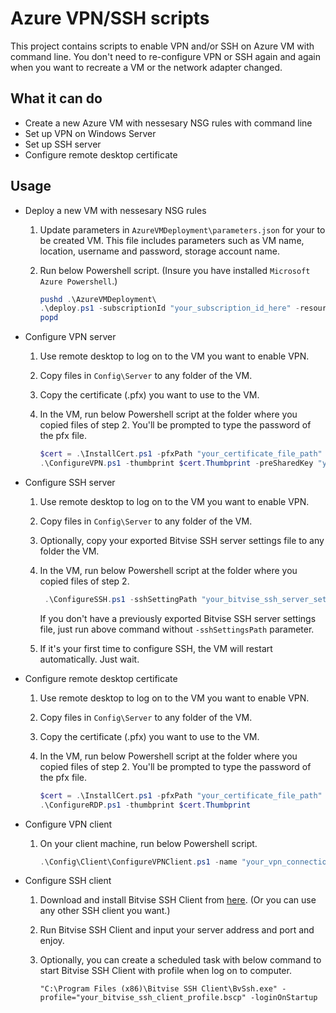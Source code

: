 # Azure VPN/SSH scripts

This project contains scripts to enable VPN and/or SSH on Azure VM with command line. You don't need to re-configure VPN or SSH again and again when you want to recreate a VM or the network adapter changed.

## What it can do
  - Create a new Azure VM with nessesary NSG rules with command line
  - Set up VPN on Windows Server
  - Set up SSH server
  - Configure remote desktop certificate

## Usage

* Deploy a new VM with nessesary NSG rules
    1. Update parameters in `AzureVMDeployment\parameters.json` for your to be created VM. This file includes parameters such as VM name, location, username and password, storage account name.
    2. Run below Powershell script. (Insure you have installed `Microsoft Azure Powershell`.)
        
        ```powershell
        pushd .\AzureVMDeployment\
        .\deploy.ps1 -subscriptionId "your_subscription_id_here" -resourceGroupName "your_resource_group_name_here" -resourceGroupLocation "your_resource_group_location_here" -deploymentName "your_deployment_name_here"
        popd
        ```
* Configure VPN server
    1. Use remote desktop to log on to the VM you want to enable VPN.
    2. Copy files in `Config\Server` to any folder of the VM.
    3. Copy the certificate (.pfx) you want to use to the VM.
    4. In the VM, run below Powershell script at the folder where you copied files of step 2. You'll be prompted to type the password of the pfx file.
        
        ```powershell
        $cert = .\InstallCert.ps1 -pfxPath "your_certificate_file_path"
        .\ConfigureVPN.ps1 -thumbprint $cert.Thumbprint -preSharedKey "your_presharedkey_for_l2tp_ipsec_here"
        ```
* Configure SSH server
    1. Use remote desktop to log on to the VM you want to enable VPN.
    2. Copy files in `Config\Server` to any folder of the VM.
    3. Optionally, copy your exported Bitvise SSH server settings file to any folder the VM.
    4. In the VM, run below Powershell script at the folder where you copied files of step 2.
        
        ```powershell
         .\ConfigureSSH.ps1 -sshSettingPath "your_bitvise_ssh_server_settings_file.wst"
        ```
        If you don't have a previously exported Bitvise SSH server settings file, just run above command without `-sshSettingsPath` parameter.
    5. If it's your first time to configure SSH, the VM will restart automatically. Just wait.
* Configure remote desktop certificate
    1. Use remote desktop to log on to the VM you want to enable VPN.
    2. Copy files in `Config\Server` to any folder of the VM.
    3. Copy the certificate (.pfx) you want to use to the VM.
    4. In the VM, run below Powershell script at the folder where you copied files of step 2. You'll be prompted to type the password of the pfx file.
        
        ```powershell
        $cert = .\InstallCert.ps1 -pfxPath "your_certificate_file_path"
        .\ConfigureRDP.ps1 -thumbprint $cert.Thumbprint
        ```
* Configure VPN client
    1. On your client machine, run below Powershell script.
        
        ```powershell
        .\Config\Client\ConfigureVPNClient.ps1 -name "your_vpn_connection_name_here" -serverAddress "your_vpn_server_address_here"
        ```
* Configure SSH client
    1. Download and install Bitvise SSH Client from [here](https://www.bitvise.com/ssh-client-download). (Or you can use any other SSH client you want.)
    2. Run Bitvise SSH Client and input your server address and port and enjoy.
    3. Optionally, you can create a scheduled task with below command to start Bitvise SSH Client with profile when log on to computer.
        
        ```batch
        "C:\Program Files (x86)\Bitvise SSH Client\BvSsh.exe" -profile="your_bitvise_ssh_client_profile.bscp" -loginOnStartup
        ```
